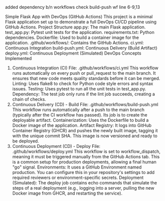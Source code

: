 
added dependency b/n workflows
check  build-push wf line 6-9,13









Simple Flask App with DevOps (GitHub Actions)
This project is a minimal Flask application set up to demonstrate a full DevOps CI/CD pipeline using GitHub Actions.
Project Structure
app.py: The main Flask application.
test_app.py: Pytest unit tests for the application.
requirements.txt: Python dependencies.
Dockerfile: Used to build a container image for the application.
.github/workflows/: Contains the GitHub Actions.
ci.yml: Continuous Integration
build-push.yml: Continuous Delivery (Build Artifact)
deploy.yml: Continuous Deployment (Simulated)
DevOps Concepts Implemented
1. Continuous Integration (CI)
File: .github/workflows/ci.yml
This workflow runs automatically on every push or pull_request to the main branch. It ensures that new code meets quality standards before it can be merged.
Linting: Uses flake8 to check for Python code style errors and syntax issues.
Testing: Uses pytest to run all the unit tests in test_app.py.
Dependency: The test job only runs if the lint job succeeds, creating a chain of checks.
2. Continuous Delivery (CD) - Build
File: .github/workflows/build-push.yml
This workflow runs automatically after a push to the main branch (typically after the CI workflow has passed). Its job is to create the deployable artifact.
Containerization: Uses the Dockerfile to build a Docker image of the application.
Artifact Registry: It logs into GitHub Container Registry (GHCR) and pushes the newly built image, tagging it with the unique commit SHA. This image is now versioned and ready to be deployed.
3. Continuous Deployment (CD) - Deploy
File: .github/workflows/deploy.yml
This workflow is set to workflow_dispatch, meaning it must be triggered manually from the GitHub Actions tab. This is a common setup for production deployments, allowing a final human "go" signal.
Environments: It uses a GitHub Environment named production. You can configure this in your repository's settings to add required reviewers or environment-specific secrets.
Deployment (Simulated): The deploy job contains echo commands that simulate the steps of a real deployment (e.g., logging into a server, pulling the new Docker image from GHCR, and restarting the service).

